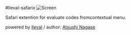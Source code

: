 #lleval-safarix
![Screen](http://ngs.github.com/lleval-safarix/gfx/screen425x275.png)

Safari extention for evaluate codes fromcontextual menu.

powered by [lleval](http://colabv6.dan.co.jp/lleval.html) / author: [Atsushi Nagase](http://ngsdev.org)
